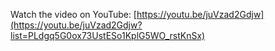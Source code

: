 Watch the video on YouTube: [https://youtu.be/juVzad2Gdjw](https://youtu.be/juVzad2Gdjw?list=PLdgq5G0ox73UstESo1KplG5WO_rstKnSx)